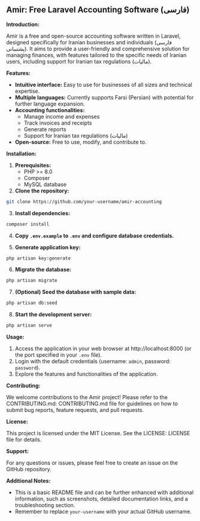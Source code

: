 ## Amir: Free Laravel Accounting Software (فارسی)

**Introduction:**

Amir is a free and open-source accounting software written in Laravel, designed specifically for Iranian businesses and individuals (فارسی پشتیبانی). It aims to provide a user-friendly and comprehensive solution for managing finances, with features tailored to the specific needs of Iranian users, including support for Iranian tax regulations (مالیات).

**Features:**

* **Intuitive interface:** Easy to use for businesses of all sizes and technical expertise.
* **Multiple languages:** Currently supports Farsi (Persian) with potential for further language expansion.
* **Accounting functionalities:**
    * Manage income and expenses
    * Track invoices and receipts
    * Generate reports
    * Support for Iranian tax regulations (مالیات)
* **Open-source:** Free to use, modify, and contribute to.

**Installation:**

1. **Prerequisites:**
    * PHP >= 8.0
    * Composer
    * MySQL database
2. **Clone the repository:**

```bash
git clone https://github.com/your-username/amir-accounting
```

3. **Install dependencies:**

```bash
composer install
```

4. **Copy `.env.example` to `.env` and configure database credentials.**

5. **Generate application key:**

```bash
php artisan key:generate
```

6. **Migrate the database:**

```bash
php artisan migrate
```

7. **(Optional) Seed the database with sample data:**

```bash
php artisan db:seed
```

8. **Start the development server:**

```bash
php artisan serve
```

**Usage:**

1. Access the application in your web browser at http://localhost:8000 (or the port specified in your `.env` file).
2. Login with the default credentials (username: `admin`, password: `password`).
3. Explore the features and functionalities of the application.

**Contributing:**

We welcome contributions to the Amir project! Please refer to the CONTRIBUTING.md: CONTRIBUTING.md file for guidelines on how to submit bug reports, feature requests, and pull requests.

**License:**

This project is licensed under the MIT License. See the LICENSE: LICENSE file for details.

**Support:**

For any questions or issues, please feel free to create an issue on the GitHub repository.

**Additional Notes:**

* This is a basic README file and can be further enhanced with additional information, such as screenshots, detailed documentation links, and a troubleshooting section.
* Remember to replace `your-username` with your actual GitHub username.